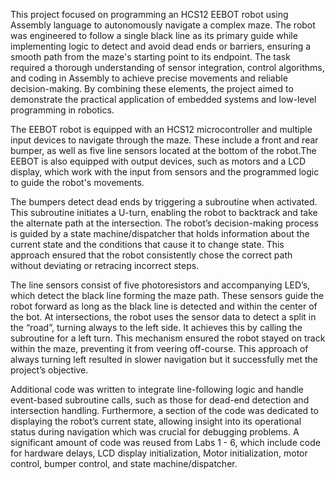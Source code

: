 This project focused on programming an HCS12 EEBOT robot using Assembly language to autonomously navigate a complex maze. The robot was engineered to follow a single black line as its primary guide while implementing logic to detect and avoid dead ends or barriers, ensuring a smooth path from the maze's starting point to its endpoint. The task required a thorough understanding of sensor integration, control algorithms, and coding in Assembly to achieve precise movements and reliable decision-making. By combining these elements, the project aimed to demonstrate the practical application of embedded systems and low-level programming in robotics.

The EEBOT robot is equipped with an HCS12 microcontroller and multiple input devices to navigate through the maze. These include a front and rear bumper, as well as five line sensors located at the bottom of the robot.The EEBOT is also equipped with output devices, such as motors and a LCD display, which work with the input from sensors and the programmed logic to guide the robot's movements.

The bumpers detect dead ends by triggering a subroutine when activated. This subroutine initiates a U-turn, enabling the robot to backtrack and take the alternate path at the intersection. The robot’s decision-making process is guided by a state machine/dispatcher that holds information about the current state and the conditions that cause it to change state. This approach ensured that the robot consistently chose the correct path without deviating or retracing incorrect steps.

The line sensors consist of five photoresistors and accompanying LED’s, which detect the black line forming the maze path. These sensors guide the robot forward as long as the black line is detected and within the center of the bot. At intersections, the robot uses the sensor data to detect a split in the “road”, turning always to the left side. It achieves this by calling the subroutine for a left turn. This mechanism ensured the robot stayed on track within the maze, preventing it from veering off-course. This approach of always turning left resulted in slower navigation but it successfully met the project’s objective.

Additional code was written to integrate line-following logic and handle event-based subroutine calls, such as those for dead-end detection and intersection handling. Furthermore, a section of the code was dedicated to displaying the robot’s current state, allowing insight into its operational status during navigation which was crucial for debugging problems. A significant amount of code was reused from Labs 1 - 6, which include code for hardware delays, LCD display initialization, Motor initialization, motor control, bumper control, and state machine/dispatcher. 
